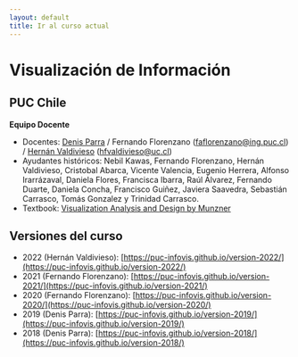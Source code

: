 ```yaml
---
layout: default
title: Ir al curso actual
---
```

# Visualización de Información
## PUC Chile


**Equipo Docente**
- Docentes: [Denis Parra](http://web.ing.puc.cl/~dparra/) / Fernando Florenzano (faflorenzano@ing.puc.cl) / [Hernán Valdivieso](https://hernan4444.github.io/) (hfvaldivieso@uc.cl)
- Ayudantes históricos: Nebil Kawas, Fernando Florenzano, Hernán Valdivieso, Cristobal Abarca, Vicente Valencia, Eugenio Herrera, Alfonso Irarrázaval, Daniela Flores, Francisca Ibarra, Raúl Álvarez, Fernando Duarte, Daniela Concha, Francisco Guiñez, Javiera Saavedra, Sebastián Carrasco, Tomás Gonzalez y Trinidad Carrasco.
- Textbook: [Visualization Analysis and Design by Munzner](https://www.cs.ubc.ca/~tmm/vadbook/)

## Versiones del curso

- 2022 (Hernán Valdivieso): [https://puc-infovis.github.io/version-2022/](https://puc-infovis.github.io/version-2022/)
- 2021 (Fernando Florenzano): [https://puc-infovis.github.io/version-2021/](https://puc-infovis.github.io/version-2021/)
- 2020 (Fernando Florenzano): [https://puc-infovis.github.io/version-2020/](https://puc-infovis.github.io/version-2020/)
- 2019 (Denis Parra): [https://puc-infovis.github.io/version-2019/](https://puc-infovis.github.io/version-2019/)
- 2018 (Denis Parra): [https://puc-infovis.github.io/version-2018/](https://puc-infovis.github.io/version-2018/)

